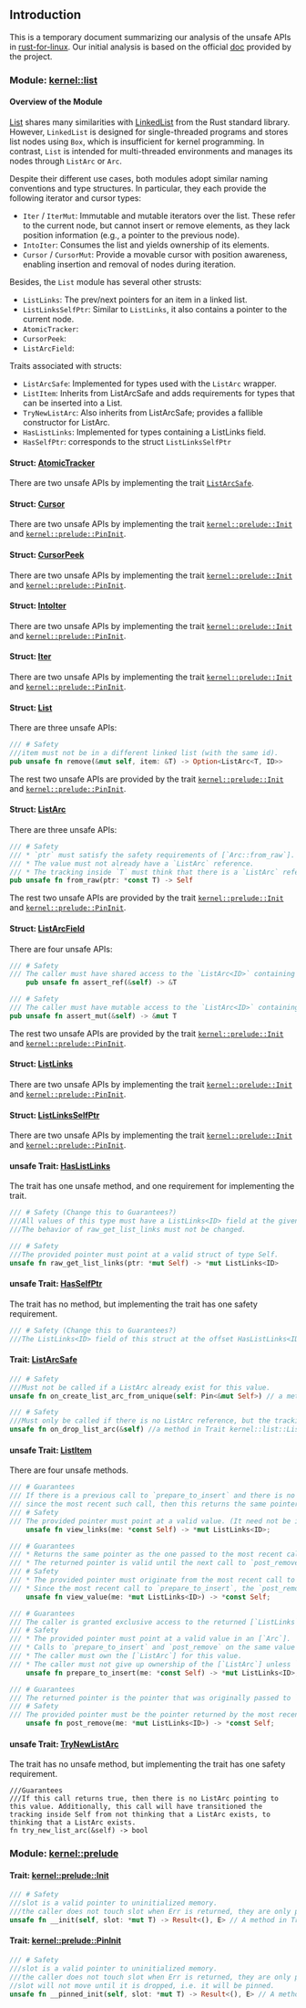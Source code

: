 ## Introduction
This is a temporary document summarizing our analysis of the unsafe APIs in [rust-for-linux](https://github.com/Artisan-Lab/tag-rust-for-linux). 
Our initial analysis is based on the official [doc](https://rust.docs.kernel.org/kernel/) provided by the project.

### Module: [kernel::list](https://rust.docs.kernel.org/kernel/list/index.html) 

#### Overview of the Module

[List](https://rust.docs.kernel.org/kernel/list/struct.List.html) shares many similarities with [LinkedList](https://doc.rust-lang.org/std/collections/struct.LinkedList.html) from the Rust standard library. However, `LinkedList` is designed for single-threaded programs and stores list nodes using `Box`, which is insufficient for kernel programming. In contrast, `List` is intended for multi-threaded environments and manages its nodes through `ListArc` or `Arc`.

Despite their different use cases, both modules adopt similar naming conventions and type structures. In particular, they each provide the following iterator and cursor types:
- `Iter` / `IterMut`: Immutable and mutable iterators over the list. These refer to the current node, but cannot insert or remove elements, as they lack position information (e.g., a pointer to the previous node).
- `IntoIter`: Consumes the list and yields ownership of its elements.
- `Cursor` / `CursorMut`: Provide a movable cursor with position awareness, enabling insertion and removal of nodes during iteration.

Besides, the `List` module has several other strusts:
- `ListLinks`:	The prev/next pointers for an item in a linked list.
- `ListLinksSelfPtr`: Similar to `ListLinks`, it also contains a pointer to the current node.
- `AtomicTracker`:
- `CursorPeek`: 
- `ListArcField`:

Traits associated with structs: 
- `ListArcSafe`: Implemented for types used with the `ListArc` wrapper.
- `ListItem`: Inherits from ListArcSafe and adds requirements for types that can be inserted into a List.
- `TryNewListArc`: Also inherits from ListArcSafe; provides a fallible constructor for ListArc.
- `HasListLinks`: Implemented for types containing a ListLinks field.
- `HasSelfPtr`: corresponds to the struct `ListLinksSelfPtr`

#### Struct: [AtomicTracker](https://rust.docs.kernel.org/kernel/list/struct.AtomicTracker.html)
There are two unsafe APIs by implementing the trait [`ListArcSafe`](#ListArcSafe).

#### Struct: [Cursor](https://rust.docs.kernel.org/kernel/list/struct.Cursor.html)
There are two unsafe APIs by implementing the trait [`kernel::prelude::Init`](#Init) and [`kernel::prelude::PinInit`](#PinInit).

#### Struct: [CursorPeek](https://rust.docs.kernel.org/kernel/list/struct.CursorPeek.html)
There are two unsafe APIs by implementing the trait [`kernel::prelude::Init`](#Init) and [`kernel::prelude::PinInit`](#PinInit).

#### Struct: [IntoIter](https://rust.docs.kernel.org/kernel/list/struct.IntoIter.html)
There are two unsafe APIs by implementing the trait [`kernel::prelude::Init`](#Init) and [`kernel::prelude::PinInit`](#PinInit).

#### Struct: [Iter](https://rust.docs.kernel.org/kernel/list/struct.Iter.html)
There are two unsafe APIs by implementing the trait [`kernel::prelude::Init`](#Init) and [`kernel::prelude::PinInit`](#PinInit).

#### Struct: [List](https://rust.docs.kernel.org/kernel/list/struct.List.html)
There are three unsafe APIs:
```rust
/// # Safety
///item must not be in a different linked list (with the same id).
pub unsafe fn remove(&mut self, item: &T) -> Option<ListArc<T, ID>>
```
The rest two unsafe APIs are provided by the trait [`kernel::prelude::Init`](#Init) and [`kernel::prelude::PinInit`](#PinInit).

#### Struct: [ListArc](https://rust.docs.kernel.org/kernel/list/struct.ListArc.html)
There are three unsafe APIs:
```rust
/// # Safety
/// * `ptr` must satisfy the safety requirements of [`Arc::from_raw`].
/// * The value must not already have a `ListArc` reference.
/// * The tracking inside `T` must think that there is a `ListArc` reference.
pub unsafe fn from_raw(ptr: *const T) -> Self
```
The rest two unsafe APIs are provided by the trait [`kernel::prelude::Init`](#Init) and [`kernel::prelude::PinInit`](#PinInit).

#### Struct: [ListArcField](https://rust.docs.kernel.org/kernel/list/struct.ListArcField.html)
There are four unsafe APIs:
```rust
/// # Safety
/// The caller must have shared access to the `ListArc<ID>` containing the struct with this field for the duration of the returned reference.
    pub unsafe fn assert_ref(&self) -> &T

/// # Safety
/// The caller must have mutable access to the `ListArc<ID>` containing the struct with this field for the duration of the returned reference.
pub unsafe fn assert_mut(&self) -> &mut T
```
The rest two unsafe APIs are provided by the trait [`kernel::prelude::Init`](#Init) and [`kernel::prelude::PinInit`](#PinInit).

#### Struct: [ListLinks](https://rust.docs.kernel.org/kernel/list/struct.ListLinks.html)
There are two unsafe APIs by implementing the trait [`kernel::prelude::Init`](#Init) and [`kernel::prelude::PinInit`](#PinInit).

#### Struct: [ListLinksSelfPtr](https://rust.docs.kernel.org/kernel/list/struct.ListLinksSelfPtr.html)
There are two unsafe APIs by implementing the trait [`kernel::prelude::Init`](#Init) and [`kernel::prelude::PinInit`](#PinInit).

#### unsafe Trait: [HasListLinks](https://rust.docs.kernel.org/kernel/list/trait.HasListLinks.html)
The trait has one unsafe method, and one requirement for implementing the trait.
```rust
/// # Safety (Change this to Guarantees?)
///All values of this type must have a ListLinks<ID> field at the given offset.
///The behavior of raw_get_list_links must not be changed.

/// # Safety
///The provided pointer must point at a valid struct of type Self.
unsafe fn raw_get_list_links(ptr: *mut Self) -> *mut ListLinks<ID>
```

#### unsafe Trait: [HasSelfPtr](https://rust.docs.kernel.org/kernel/list/trait.HasSelfPtr.html)
The trait has no method, but implementing the trait has one safety requirement.

```rust 
/// # Safety (Change this to Guarantees?)
///The ListLinks<ID> field of this struct at the offset HasListLinks<ID>::OFFSET must be inside a ListLinksSelfPtr<T, ID>.
```

<a id="ListArcSafe"></a>
#### Trait: [ListArcSafe](https://rust.docs.kernel.org/kernel/list/trait.ListArcSafe.html)
```rust
/// # Safety
///Must not be called if a ListArc already exist for this value.
unsafe fn on_create_list_arc_from_unique(self: Pin<&mut Self>) // a method in Trait kernel::list::ListArcSafe

/// # Safety
///Must only be called if there is no ListArc reference, but the tracking thinks there is.
unsafe fn on_drop_list_arc(&self) //a method in Trait kernel::list::ListArcSafe
```

#### unsafe Trait: [ListItem](https://rust.docs.kernel.org/kernel/list/trait.ListItem.html)
There are four unsafe methods.
```rust
/// # Guarantees
/// If there is a previous call to `prepare_to_insert` and there is no call to `post_remove`
/// since the most recent such call, then this returns the same pointer as the one returned by the most recent call to `prepare_to_insert`.
/// # Safety
/// The provided pointer must point at a valid value. (It need not be in an `Arc`.)
    unsafe fn view_links(me: *const Self) -> *mut ListLinks<ID>;

/// # Guarantees
/// * Returns the same pointer as the one passed to the most recent call to `prepare_to_insert`.
/// * The returned pointer is valid until the next call to `post_remove`.
/// # Safety
/// * The provided pointer must originate from the most recent call to `prepare_to_insert`, or from a call to `view_links` that happened after the most recent call to `prepare_to_insert`.
/// * Since the most recent call to `prepare_to_insert`, the `post_remove` method must not have been called.
    unsafe fn view_value(me: *mut ListLinks<ID>) -> *const Self;

/// # Guarantees
/// The caller is granted exclusive access to the returned [`ListLinks`] until `post_remove` is called.
/// # Safety
/// * The provided pointer must point at a valid value in an [`Arc`].
/// * Calls to `prepare_to_insert` and `post_remove` on the same value must alternate.
/// * The caller must own the [`ListArc`] for this value.
/// * The caller must not give up ownership of the [`ListArc`] unless `post_remove` has been called after this call to `prepare_to_insert`.
    unsafe fn prepare_to_insert(me: *const Self) -> *mut ListLinks<ID>;

/// # Guarantees
/// The returned pointer is the pointer that was originally passed to `prepare_to_insert`.
/// # Safety
/// The provided pointer must be the pointer returned by the most recent call to `prepare_to_insert`.
    unsafe fn post_remove(me: *mut ListLinks<ID>) -> *const Self;
```
#### unsafe Trait: [TryNewListArc](https://rust.docs.kernel.org/kernel/list/trait.TryNewListArc.html)
The trait has no unsafe method, but implementing the trait has one safety requirement.
```
///Guarantees
///If this call returns true, then there is no ListArc pointing to this value. Additionally, this call will have transitioned the tracking inside Self from not thinking that a ListArc exists, to thinking that a ListArc exists.
fn try_new_list_arc(&self) -> bool
```

### Module: [kernel::prelude](https://rust.docs.kernel.org/kernel/prelude/index.html)

<a id="Init"></a>
#### Trait: [kernel::prelude::Init](https://rust.docs.kernel.org/kernel/prelude/trait.Init.html)
```rust
/// # Safety
///slot is a valid pointer to uninitialized memory.
///the caller does not touch slot when Err is returned, they are only permitted to deallocate.
unsafe fn __init(self, slot: *mut T) -> Result<(), E> // A method in Trait kernel::prelude::Init
```
<a id="PinInit"></a>
#### Trait: [kernel::prelude::PinInit](https://rust.docs.kernel.org/kernel/prelude/trait.PinInit.html)
```rust
/// # Safety
///slot is a valid pointer to uninitialized memory.
///the caller does not touch slot when Err is returned, they are only permitted to deallocate.
//slot will not move until it is dropped, i.e. it will be pinned.
unsafe fn __pinned_init(self, slot: *mut T) -> Result<(), E> // A method in Trait kernel::prelude::PinInit
```

